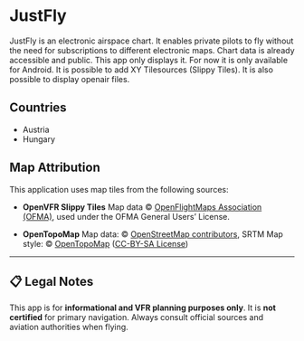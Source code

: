 
# JustFly

JustFly is an electronic airspace chart. It enables private pilots to fly without the need for
subscriptions to different electronic maps.
Chart data is already accessible and public. This app only displays it.
For now it is only available for Android. It is possible to add XY Tilesources (Slippy Tiles).
It is also possible to display openair files.

## Countries

 - Austria
 - Hungary

## Map Attribution

This application uses map tiles from the following sources:

- **OpenVFR Slippy Tiles**
  Map data © [OpenFlightMaps Association (OFMA)](https://www.openflightmaps.org), used under the OFMA General Users’ License.

- **OpenTopoMap**
  Map data: © [OpenStreetMap contributors](https://www.openstreetmap.org/copyright), SRTM
  Map style: © [OpenTopoMap](https://opentopomap.org) ([CC-BY-SA License](https://creativecommons.org/licenses/by-sa/4.0/))


---

## 📋 Legal Notes

This app is for **informational and VFR planning purposes only**.
It is **not certified** for primary navigation.
Always consult official sources and aviation authorities when flying.
